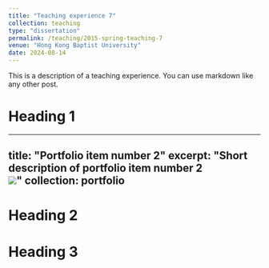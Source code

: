 ```yaml
---
title: "Teaching experience 7"
collection: teaching
type: "dissertation"
permalink: /teaching/2015-spring-teaching-7
venue: "Hong Kong Baptist University"
date: 2024-08-14
---
```


This is a description of a teaching experience. You can use markdown like any other post.

Heading 1
======
---
title: "Portfolio item number 2"
excerpt: "Short description of portfolio item number 2 <br/><img src='/images/500x300.png'>"
collection: portfolio
---
Heading 2
======

Heading 3
======
